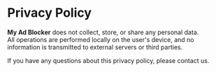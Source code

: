 # Privacy Policy

**My Ad Blocker** does not collect, store, or share any personal data.  
All operations are performed locally on the user's device, and no information is transmitted to external servers or third parties.

If you have any questions about this privacy policy, please contact us.
